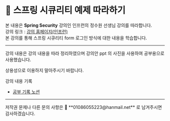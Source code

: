 # 📕 스프링 시큐리티 예제 따라하기

본 내용은 **Spring Security** 강의인 인프런의 정수원 선생님 강의를 따라합니다.  
강의 링크 : [강의 홈페이지(인프런)](https://www.inflearn.com/course/%EC%BD%94%EC%96%B4-%EC%8A%A4%ED%94%84%EB%A7%81-%EC%8B%9C%ED%81%90%EB%A6%AC%ED%8B%B0/dashboard)  
본 강의를 통해 스프링 시큐리티 form 로그인 방식에 대한 내용을 학습합니다.  
<hr>
강의 내용은 강의 내용을 따라 정리하였으며 강의안 ppt 의 사진을 사용하여 공부용으로 사용했습니다.  

상용성으로 이용하지 말아주시기 바랍니다.  

강의 내용 기록   
- [공부 기록 노션](https://www.notion.so/Spring-Security-82575c564be24b75a88214540f5da94f) 

<hr>
저작권 문제나 다른 문의 사항은 📩 **01086055223@hanmail.net** 로 남겨주시면 감사하겠습니다.

